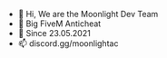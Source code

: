 - 👋 Hi, We are the Moonlight Dev Team
- 🌱 Big FiveM Anticheat
- 💞️ Since 23.05.2021
- 📫 discord.gg/moonlightac



